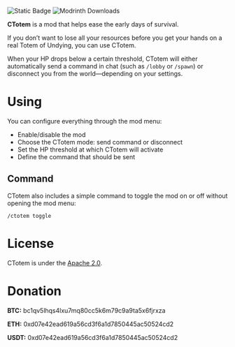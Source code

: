 ![Static Badge](https://img.shields.io/badge/Environment-Client-purple)
![Modrinth Downloads](https://img.shields.io/modrinth/dt/ctotem?logo=modrinth&logoColor=%2300AF5C&color=00AF5C)

**CTotem** is a mod that helps ease the early days of survival.

If you don’t want to lose all your resources before you get your hands on a real Totem of Undying, you can use CTotem.

When your HP drops below a certain threshold, CTotem will either automatically send a command in chat (such as `/lobby` or `/spawn`) or disconnect you from the world—depending on your settings.


# Using

You can configure everything through the mod menu: 
- Enable/disable the mod 
- Choose the CTotem mode: send command or disconnect
- Set the HP threshold at which CTotem will activate
- Define the command that should be sent

## Command

CTotem also includes a simple command to toggle the mod on or off without opening the mod menu: 

```
/ctotem toggle
```

# License

CTotem is under the [Apache 2.0](https://www.apache.org/licenses/LICENSE-2.0).

# Donation 

**BTC:** bc1qv5lhqs4lxu7mq80cc5k6m79c9a9ta5x6fjrxza

**ETH:** 0xd07e42ead619a56cd3f6a1d7850445ac50524cd2

**USDT:** 0xd07e42ead619a56cd3f6a1d7850445ac50524cd2
